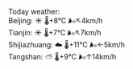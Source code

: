 Today weather:  
Beijing: ☀️   🌡️+8°C 🌬️↖4km/h  
Tianjin: ☀️   🌡️+7°C 🌬️↖7km/h  
Shijiazhuang: ☁️   🌡️+11°C 🌬️←5km/h  
Tangshan: ⛅️  🌡️+9°C 🌬️↑14km/h  

